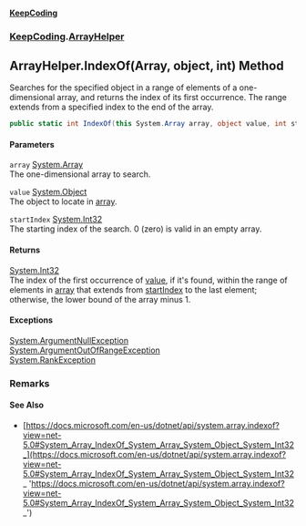 #### [KeepCoding](index.md 'index')
### [KeepCoding](KeepCoding.md 'KeepCoding').[ArrayHelper](ArrayHelper.md 'KeepCoding.ArrayHelper')
## ArrayHelper.IndexOf(Array, object, int) Method
Searches for the specified object in a range of elements of a one-dimensional array, and returns the index of its first occurrence. The range extends from a specified index to the end of the array.  
```csharp
public static int IndexOf(this System.Array array, object value, int startIndex);
```
#### Parameters
<a name='KeepCoding_ArrayHelper_IndexOf(System_Array_object_int)_array'></a>
`array` [System.Array](https://docs.microsoft.com/en-us/dotnet/api/System.Array 'System.Array')  
The one-dimensional array to search.
  
<a name='KeepCoding_ArrayHelper_IndexOf(System_Array_object_int)_value'></a>
`value` [System.Object](https://docs.microsoft.com/en-us/dotnet/api/System.Object 'System.Object')  
The object to locate in [array](ArrayHelper_IndexOf_LuXtjIePfQ9amLgzvGMNGA.md#KeepCoding_ArrayHelper_IndexOf(System_Array_object_int)_array 'KeepCoding.ArrayHelper.IndexOf(System.Array, object, int).array').
  
<a name='KeepCoding_ArrayHelper_IndexOf(System_Array_object_int)_startIndex'></a>
`startIndex` [System.Int32](https://docs.microsoft.com/en-us/dotnet/api/System.Int32 'System.Int32')  
The starting index of the search. 0 (zero) is valid in an empty array.
  
#### Returns
[System.Int32](https://docs.microsoft.com/en-us/dotnet/api/System.Int32 'System.Int32')  
The index of the first occurrence of [value](ArrayHelper_IndexOf_LuXtjIePfQ9amLgzvGMNGA.md#KeepCoding_ArrayHelper_IndexOf(System_Array_object_int)_value 'KeepCoding.ArrayHelper.IndexOf(System.Array, object, int).value'), if it's found, within the range of elements in [array](ArrayHelper_IndexOf_LuXtjIePfQ9amLgzvGMNGA.md#KeepCoding_ArrayHelper_IndexOf(System_Array_object_int)_array 'KeepCoding.ArrayHelper.IndexOf(System.Array, object, int).array') that extends from [startIndex](ArrayHelper_IndexOf_LuXtjIePfQ9amLgzvGMNGA.md#KeepCoding_ArrayHelper_IndexOf(System_Array_object_int)_startIndex 'KeepCoding.ArrayHelper.IndexOf(System.Array, object, int).startIndex') to the last element; otherwise, the lower bound of the array minus 1.
#### Exceptions
[System.ArgumentNullException](https://docs.microsoft.com/en-us/dotnet/api/System.ArgumentNullException 'System.ArgumentNullException')  
[System.ArgumentOutOfRangeException](https://docs.microsoft.com/en-us/dotnet/api/System.ArgumentOutOfRangeException 'System.ArgumentOutOfRangeException')  
[System.RankException](https://docs.microsoft.com/en-us/dotnet/api/System.RankException 'System.RankException')  
### Remarks
#### See Also
- [https://docs.microsoft.com/en-us/dotnet/api/system.array.indexof?view=net-5.0#System_Array_IndexOf_System_Array_System_Object_System_Int32_](https://docs.microsoft.com/en-us/dotnet/api/system.array.indexof?view=net-5.0#System_Array_IndexOf_System_Array_System_Object_System_Int32_ 'https://docs.microsoft.com/en-us/dotnet/api/system.array.indexof?view=net-5.0#System_Array_IndexOf_System_Array_System_Object_System_Int32_')
